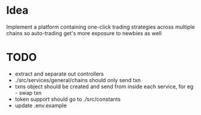 # Idea
Implement a platform containing one-click trading strategies across multiple chains so auto-trading get's more exposure to newbies as well

# TODO
- extract and separate out controllers
- ./src/services/general/chains should only send txn
- txns object should be created and send from inside each service, for eg - swap txn
- token support should go to ./src/constants
- update .env.example

